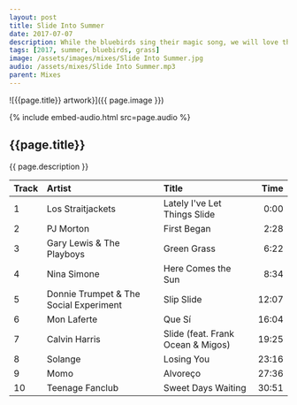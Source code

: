 ```yaml
---
layout: post
title: Slide Into Summer
date: 2017-07-07
description: While the bluebirds sing their magic song, we will love the summer long
tags: [2017, summer, bluebirds, grass]
image: /assets/images/mixes/Slide Into Summer.jpg
audio: /assets/mixes/Slide Into Summer.mp3
parent: Mixes
---
```


![{{page.title}} artwork}]({{ page.image }})

{% include embed-audio.html src=page.audio %}

## {{page.title}}
{{ page.description }}

| Track | Artist                               | Title                                      | Time  |
|:------|:-------------------------------------|:-------------------------------------------|------:|
| 1     | Los Straitjackets                    | Lately I've Let Things Slide               | 0:00  |
| 2     | PJ Morton                            | First Began                                | 2:28  |
| 3     | Gary Lewis & The Playboys            | Green Grass                                | 6:22  |
| 4     | Nina Simone                          | Here Comes the Sun                         | 8:34  |
| 5     | Donnie Trumpet & The Social Experiment | Slip Slide                               | 12:07 |
| 6     | Mon Laferte                          | Que Sí                                     | 16:04 |
| 7     | Calvin Harris                        | Slide (feat. Frank Ocean & Migos)          | 19:25 |
| 8     | Solange                              | Losing You                                 | 23:16 |
| 9     | Momo                                 | Alvoreço                                   | 27:36 |
| 10    | Teenage Fanclub                      | Sweet Days Waiting                         | 30:51 |
